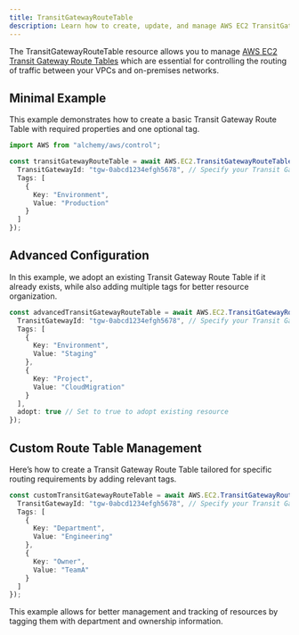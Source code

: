 ```yaml
---
title: TransitGatewayRouteTable
description: Learn how to create, update, and manage AWS EC2 TransitGatewayRouteTables using Alchemy Cloud Control.
---
```



The TransitGatewayRouteTable resource allows you to manage [AWS EC2 Transit Gateway Route Tables](https://docs.aws.amazon.com/ec2/latest/userguide/) which are essential for controlling the routing of traffic between your VPCs and on-premises networks.

## Minimal Example

This example demonstrates how to create a basic Transit Gateway Route Table with required properties and one optional tag.

```ts
import AWS from "alchemy/aws/control";

const transitGatewayRouteTable = await AWS.EC2.TransitGatewayRouteTable("myTransitGatewayRouteTable", {
  TransitGatewayId: "tgw-0abcd1234efgh5678", // Specify your Transit Gateway ID
  Tags: [
    {
      Key: "Environment",
      Value: "Production"
    }
  ]
});
```

## Advanced Configuration

In this example, we adopt an existing Transit Gateway Route Table if it already exists, while also adding multiple tags for better resource organization.

```ts
const advancedTransitGatewayRouteTable = await AWS.EC2.TransitGatewayRouteTable("advancedTransitGatewayRouteTable", {
  TransitGatewayId: "tgw-0abcd1234efgh5678", // Specify your Transit Gateway ID
  Tags: [
    {
      Key: "Environment",
      Value: "Staging"
    },
    {
      Key: "Project",
      Value: "CloudMigration"
    }
  ],
  adopt: true // Set to true to adopt existing resource
});
```

## Custom Route Table Management

Here’s how to create a Transit Gateway Route Table tailored for specific routing requirements by adding relevant tags.

```ts
const customTransitGatewayRouteTable = await AWS.EC2.TransitGatewayRouteTable("customTransitGatewayRouteTable", {
  TransitGatewayId: "tgw-0abcd1234efgh5678", // Specify your Transit Gateway ID
  Tags: [
    {
      Key: "Department",
      Value: "Engineering"
    },
    {
      Key: "Owner",
      Value: "TeamA"
    }
  ]
});
```

This example allows for better management and tracking of resources by tagging them with department and ownership information.
